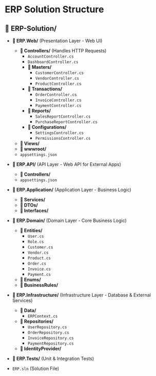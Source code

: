 # ERP Solution Structure

## 📁 ERP-Solution/
- **📁 ERP.Web/** (Presentation Layer - Web UI)
  - **📁 Controllers/** (Handles HTTP Requests)
    - `AccountController.cs`
    - `DashboardController.cs`
    - **📁 Masters/**
      - `CustomerController.cs`
      - `VendorController.cs`
      - `ProductController.cs`
    - **📁 Transactions/**
      - `OrderController.cs`
      - `InvoiceController.cs`
      - `PaymentController.cs`
    - **📁 Reports/**
      - `SalesReportController.cs`
      - `PurchaseReportController.cs`
    - **📁 Configurations/**
      - `SettingsController.cs`
      - `PermissionsController.cs`
  - **📁 Views/**
  - **📁 wwwroot/**
  - `appsettings.json`
  
- **📁 ERP.API/** (API Layer - Web API for External Apps)
  - **📁 Controllers/**
  - `appsettings.json`

- **📁 ERP.Application/** (Application Layer - Business Logic)
  - **📁 Services/**
  - **📁 DTOs/**
  - **📁 Interfaces/**

- **📁 ERP.Domain/** (Domain Layer - Core Business Logic)
  - **📁 Entities/**
    - `User.cs`
    - `Role.cs`
    - `Customer.cs`
    - `Vendor.cs`
    - `Product.cs`
    - `Order.cs`
    - `Invoice.cs`
    - `Payment.cs`
  - **📁 Enums/**
  - **📁 BusinessRules/**

- **📁 ERP.Infrastructure/** (Infrastructure Layer - Database & External Services)
  - **📁 Data/**
    - `ERPContext.cs`
  - **📁 Repositories/**
    - `UserRepository.cs`
    - `OrderRepository.cs`
    - `InvoiceRepository.cs`
    - `PaymentRepository.cs`
  - **📁 IdentityProvider/**

- **📁 ERP.Tests/** (Unit & Integration Tests)
- `ERP.sln` (Solution File)
